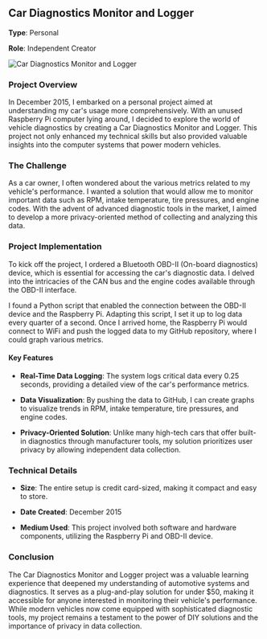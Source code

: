 ## Car Diagnostics Monitor and Logger

**Type**: Personal

**Role**: Independent Creator

![Car Diagnostics Monitor and Logger](./posts/car-diagnostics-monitor_1.png)

### Project Overview

In December 2015, I embarked on a personal project aimed at understanding my car's usage more comprehensively. With an
unused Raspberry Pi computer lying around, I decided to explore the world of vehicle diagnostics by creating a Car
Diagnostics Monitor and Logger. This project not only enhanced my technical skills but also provided valuable insights
into the computer systems that power modern vehicles.

### The Challenge

As a car owner, I often wondered about the various metrics related to my vehicle's performance. I wanted a solution that
would allow me to monitor important data such as RPM, intake temperature, tire pressures, and engine codes. With the
advent of advanced diagnostic tools in the market, I aimed to develop a more privacy-oriented method of collecting and
analyzing this data.

### Project Implementation

To kick off the project, I ordered a Bluetooth OBD-II (On-board diagnostics) device, which is essential for accessing
the car's diagnostic data. I delved into the intricacies of the CAN bus and the engine codes available through the
OBD-II interface.

I found a Python script that enabled the connection between the OBD-II device and the Raspberry Pi. Adapting this
script, I set it up to log data every quarter of a second. Once I arrived home, the Raspberry Pi would connect to WiFi
and push the logged data to my GitHub repository, where I could graph various metrics.

#### Key Features

- **Real-Time Data Logging**: The system logs critical data every 0.25 seconds, providing a detailed view of the car's
  performance metrics.

- **Data Visualization**: By pushing the data to GitHub, I can create graphs to visualize trends in RPM, intake
  temperature, tire pressures, and engine codes.

- **Privacy-Oriented Solution**: Unlike many high-tech cars that offer built-in diagnostics through manufacturer tools,
  my solution prioritizes user privacy by allowing independent data collection.

### Technical Details

- **Size**: The entire setup is credit card-sized, making it compact and easy to store.

- **Date Created**: December 2015

- **Medium Used**: This project involved both software and hardware components, utilizing the Raspberry Pi and OBD-II
  device.

### Conclusion

The Car Diagnostics Monitor and Logger project was a valuable learning experience that deepened my understanding of
automotive systems and diagnostics. It serves as a plug-and-play solution for under $50, making it accessible for anyone
interested in monitoring their vehicle's performance. While modern vehicles now come equipped with sophisticated
diagnostic tools, my project remains a testament to the power of DIY solutions and the importance of privacy in data
collection.
